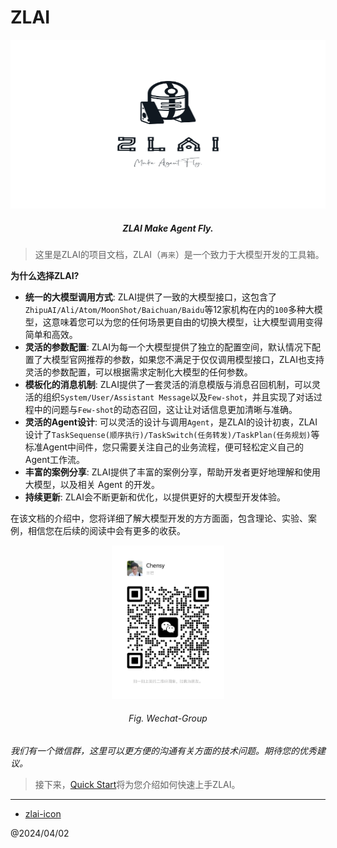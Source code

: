 # ZLAI

<center>
<img src="./img/zlai-icon/07.svg" width="100%" height="270px">
<h5>ZLAI Make Agent Fly.</h5>
</center>

> 这里是ZLAI的项目文档，ZLAI（`再来`）是一个致力于大模型开发的工具箱。

**为什么选择ZLAI?**

- **统一的大模型调用方式**: ZLAI提供了一致的大模型接口，这包含了`ZhipuAI/Ali/Atom/MoonShot/Baichuan/Baidu`等12家机构在内的`100`多种大模型，这意味着您可以为您的任何场景更自由的切换大模型，让大模型调用变得简单和高效。
- **灵活的参数配置**: ZLAI为每一个大模型提供了独立的配置空间，默认情况下配置了大模型官网推荐的参数，如果您不满足于仅仅调用模型接口，ZLAI也支持灵活的参数配置，可以根据需求定制化大模型的任何参数。
- **模板化的消息机制**: ZLAI提供了一套灵活的消息模版与消息召回机制，可以灵活的组织`System/User/Assistant Message`以及`Few-shot`，并且实现了对话过程中的问题与`Few-shot`的动态召回，这让让对话信息更加清晰与准确。
- **灵活的Agent设计**: 可以灵活的设计与调用`Agent`，是ZLAI的设计初衷，ZLAI设计了`TaskSequense(顺序执行)/TaskSwitch(任务转发)/TaskPlan(任务规划)`等标准Agent中间件，您只需要关注自己的业务流程，便可轻松定义自己的Agent工作流。
- **丰富的案例分享**: ZLAI提供了丰富的案例分享，帮助开发者更好地理解和使用大模型，以及相关 Agent 的开发。
- **持续更新**: ZLAI会不断更新和优化，以提供更好的大模型开发体验。

在该文档的介绍中，您将详细了解大模型开发的方方面面，包含理论、实验、案例，相信您在后续的阅读中会有更多的收获。

<center>
<img src="./img/wechat.jpg" width="180px">
<h6>Fig. Wechat-Group</h6>
</center>

*我们有一个微信群，这里可以更方便的沟通有关方面的技术问题。期待您的优秀建议。*

> 接下来，[Quick Start](quick_start)将为您介绍如何快速上手ZLAI。

-----

- [zlai-icon](https://smashinglogo.com/en/)

@2024/04/02
